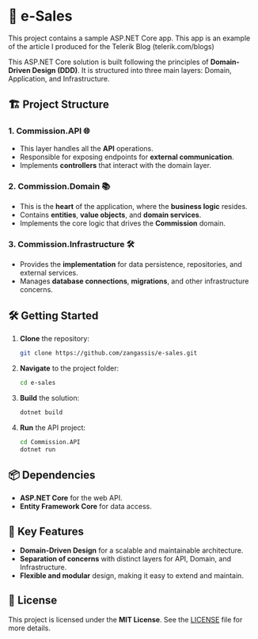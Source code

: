 # 🛒 e-Sales

This project contains a sample ASP.NET Core app. This app is an example of the article I produced for the Telerik Blog (telerik.com/blogs)

This ASP.NET Core solution is built following the principles of **Domain-Driven Design (DDD)**. It is structured into three main layers: Domain, Application, and Infrastructure.

## 🏗️ Project Structure

### 1. Commission.API 🌐
- This layer handles all the **API** operations.
- Responsible for exposing endpoints for **external communication**.
- Implements **controllers** that interact with the domain layer.

### 2. Commission.Domain 📚
- This is the **heart** of the application, where the **business logic** resides.
- Contains **entities**, **value objects**, and **domain services**.
- Implements the core logic that drives the **Commission** domain.

### 3. Commission.Infrastructure 🛠️
- Provides the **implementation** for data persistence, repositories, and external services.
- Manages **database connections**, **migrations**, and other infrastructure concerns.

## 🛠️ Getting Started

1. **Clone** the repository:
    ```bash
    git clone https://github.com/zangassis/e-sales.git
    ```

2. **Navigate** to the project folder:
    ```bash
    cd e-sales
    ```

3. **Build** the solution:
    ```bash
    dotnet build
    ```

4. **Run** the API project:
    ```bash
    cd Commission.API
    dotnet run
    ```

## 📦 Dependencies

- **ASP.NET Core** for the web API.
- **Entity Framework Core** for data access.

## 🌟 Key Features

- **Domain-Driven Design** for a scalable and maintainable architecture.
- **Separation of concerns** with distinct layers for API, Domain, and Infrastructure.
- **Flexible and modular** design, making it easy to extend and maintain.

## 📜 License

This project is licensed under the **MIT License**. See the [LICENSE](LICENSE) file for more details.
